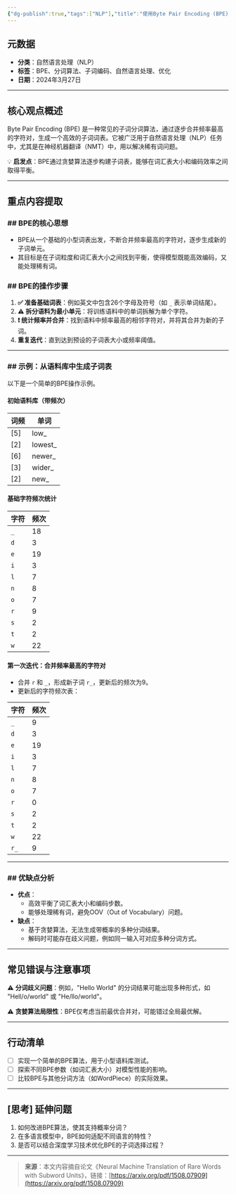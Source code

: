 ```yaml
---
{"dg-publish":true,"tags":["NLP"],"title":"使用Byte Pair Encoding (BPE)优化子词分词的技巧与实践","dg-permalink":"/大语言模型学习/分词/BPE","permalink":"/大语言模型学习/分词/BPE/","dgPassFrontmatter":true,"noteIcon":"","created":"2025-03-27T09:54:11.996+08:00","updated":"2025-03-27T10:12:20.676+08:00"}
---
```




## 元数据
- **分类**：自然语言处理（NLP）
- **标签**：BPE、分词算法、子词编码、自然语言处理、优化
- **日期**：2024年3月27日

---



## 核心观点概述
Byte Pair Encoding (BPE) 是一种常见的子词分词算法，通过逐步合并频率最高的字符对，生成一个高效的子词词表。它被广泛用于自然语言处理（NLP）任务中，尤其是在神经机器翻译（NMT）中，用以解决稀有词问题。

💡 **启发点**：BPE通过贪婪算法逐步构建子词表，能够在词汇表大小和编码效率之间取得平衡。

---



## 重点内容提取

### ## BPE的核心思想
- BPE从一个基础的小型词表出发，不断合并频率最高的字符对，逐步生成新的子词单元。
- 其目标是在子词粒度和词汇表大小之间找到平衡，使得模型既能高效编码，又能处理稀有词。


### ## BPE的操作步骤
1. **✅ 准备基础词表**：例如英文中包含26个字母及符号（如 `_` 表示单词结尾）。
2. **⚠️ 拆分语料为最小单元**：将训练语料中的单词拆解为单个字符。
3. **❗️ 统计频率并合并**：找到语料中频率最高的相邻字符对，并将其合并为新的子词。
4. **重复迭代**：直到达到预设的子词表大小或频率阈值。

---


### ## 示例：从语料库中生成子词表
以下是一个简单的BPE操作示例。

#### 初始语料库（带频次）
| 词频 | 单词        |
|------|-------------|
| [5]  | low_        |
| [2]  | lowest_     |
| [6]  | newer_      |
| [3]  | wider_      |
| [2]  | new_        |


#### 基础字符频次统计
| 字符 | 频次 |
|------|------|
| `_`  | 18   |
| `d`  | 3    |
| `e`  | 19   |
| `i`  | 3    |
| `l`  | 7    |
| `n`  | 8    |
| `o`  | 7    |
| `r`  | 9    |
| `s`  | 2    |
| `t`  | 2    |
| `w`  | 22   |


#### 第一次迭代：合并频率最高的字符对
- 合并 `r` 和 `_`，形成新子词 `r_`，更新后的频次为9。
- 更新后的字符频次表：
  
| 字符 | 频次 |
|------|------|
| `_`  | 9    |
| `d`  | 3    |
| `e`  | 19   |
| `i`  | 3    |
| `l`  | 7    |
| `n`  | 8    |
| `o`  | 7    |
| `r`  | 0    |
| `s`  | 2    |
| `t`  | 2    |
| `w`  | 22   |
| `r_` | 9    |

---


### ## 优缺点分析
- **优点**：
    - 高效平衡了词汇表大小和编码步数。
    - 能够处理稀有词，避免OOV（Out of Vocabulary）问题。
- **缺点**：
    - 基于贪婪算法，无法生成带概率的多种分词结果。
    - 解码时可能存在歧义问题，例如同一输入可对应多种分词方式。

---



## 常见错误与注意事项
⚠️ **分词歧义问题**：例如，"Hello World" 的分词结果可能出现多种形式，如 "Hell/o/world" 或 "He/llo/world"。

⚠️ **贪婪算法局限性**：BPE仅考虑当前最优合并对，可能错过全局最优解。

---



## 行动清单
- [ ] 实现一个简单的BPE算法，用于小型语料库测试。
- [ ] 探索不同BPE参数（如词汇表大小）对模型性能的影响。
- [ ] 比较BPE与其他分词方法（如WordPiece）的实际效果。

---



## [思考] 延伸问题
1. 如何改进BPE算法，使其支持概率分词？
2. 在多语言模型中，BPE如何适配不同语言的特性？
3. 是否可以结合深度学习技术优化BPE的子词选择过程？

---

> **来源**：本文内容摘自论文《Neural Machine Translation of Rare Words with Subword Units》，链接：[https://arxiv.org/pdf/1508.07909](https://arxiv.org/pdf/1508.07909)
